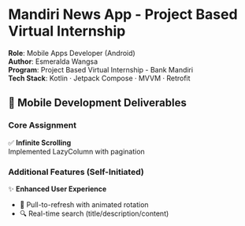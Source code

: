 # Mandiri News App - Project Based Virtual Internship

**Role**: Mobile Apps Developer (Android)  
**Author**: Esmeralda Wangsa  
**Program**: Project Based Virtual Internship - Bank Mandiri  
**Tech Stack**: Kotlin · Jetpack Compose · MVVM · Retrofit  

## 📱 Mobile Development Deliverables

### Core Assignment
✅ **Infinite Scrolling**  
Implemented LazyColumn with pagination

### Additional Features (Self-Initiated)
✨ **Enhanced User Experience**  
- 🔄 Pull-to-refresh with animated rotation
- 🔍 Real-time search (title/description/content)
